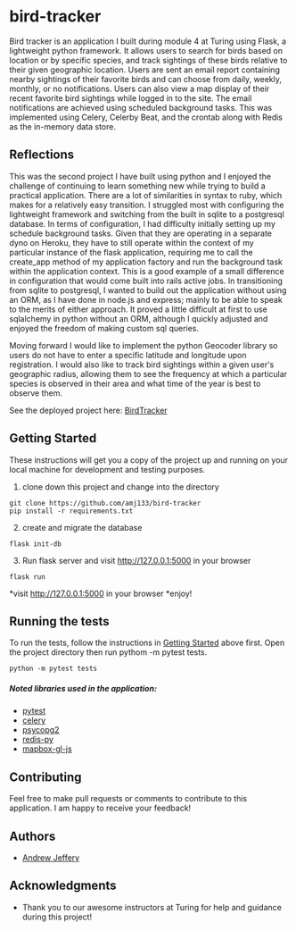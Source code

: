 # bird-tracker
Bird tracker is an application I built during module 4 at Turing using Flask, a lightweight python framework.  It allows users to search for birds based on location or by specific species, and track sightings of these birds relative to their given geographic location.  Users are sent an email report containing nearby sightings of their favorite birds and can choose from daily, weekly, monthly, or no notifications.  Users can also view a map display of their recent favorite bird sightings while logged in to the site.  The email notifications are achieved using scheduled background tasks.  This was implemented using Celery, Celerby Beat, and the crontab along with Redis as the in-memory data store.  

## Reflections
This was the second project I have built using python and I enjoyed the challenge of continuing to learn something new while trying to build a practical application.  There are a lot of similarities in syntax to ruby, which makes for a relatively easy transition.  I struggled most with configuring the lightweight framework and switching from the built in sqlite to a postgresql database.  In terms of configuration, I had difficulty initially setting up my schedule background tasks.  Given that they are operating in a separate dyno on Heroku, they have to still operate within the context of my particular instance of the flask application, requiring me to call the create_app method of my application factory and run the background task within the application context.  This is a good example of a small difference in configuration that would come built into rails active jobs.  In transitioning from sqlite to postgresql, I wanted to build out the application without using an ORM, as I have done in node.js and express; mainly to be able to speak to the merits of either approach.  It proved a little difficult at first to use sqlalchemy in python without an ORM, although I quickly adjusted and enjoyed the freedom of making custom sql queries.  

Moving forward I would like to implement the python Geocoder library so users do not have to enter a specific latitude and longitude upon registration.  I would also like to track bird sightings within a given user's geographic radius, allowing them to see the frequency at which a particular species is observed in their area and what time of the year is best to observe them.  

See the deployed project here: [BirdTracker](https://polar-cliffs-63489.herokuapp.com/auth/login)

## Getting Started

These instructions will get you a copy of the project up and running on your local machine for development and testing purposes. 

1. clone down this project and change into the directory
```
git clone https://github.com/amj133/bird-tracker
pip install -r requirements.txt
```
2. create and migrate the database
```
flask init-db
```
3. Run flask server and visit http://127.0.0.1:5000 in your browser
```
flask run
```
*visit http://127.0.0.1:5000 in your browser
*enjoy!

## Running the tests

To run the tests, follow the instructions in [Getting Started](#getting-started) above first.  Open the project directory then run pythom -m pytest tests.
```
python -m pytest tests
```

##### Noted libraries used in the application:
* [pytest](https://github.com/pytest-dev/pytest)
* [celery](https://github.com/celery/celery)
* [psycopg2](https://github.com/psycopg/psycopg2)
* [redis-py](https://github.com/andymccurdy/redis-py)
* [mapbox-gl-js](https://www.mapbox.com/mapbox-gl-js/api/)


## Contributing

Feel free to make pull requests or comments to contribute to this application. I am happy to receive your feedback!

## Authors

* [Andrew Jeffery](https://github.com/amj133)

## Acknowledgments

* Thank you to our awesome instructors at Turing for help and guidance during this project!
